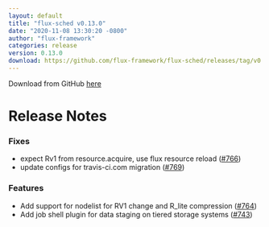 ```yaml
---
layout: default
title: "flux-sched v0.13.0"
date: "2020-11-08 13:30:20 -0800"
author: "flux-framework"
categories: release
version: 0.13.0
download: https://github.com/flux-framework/flux-sched/releases/tag/v0.13.0
---
```


Download from GitHub [here](https://github.com/flux-framework/flux-sched/releases/tag/v0.13.0)

# Release Notes

### Fixes

 * expect Rv1 from resource.acquire, use flux resource reload ([#766](https://github.com/flux-framework/flux-sched/issues/766))
 * update configs for travis-ci.com migration ([#769](https://github.com/flux-framework/flux-sched/issues/769))

### Features

 * Add support for nodelist for RV1 change and R_lite compression ([#764](https://github.com/flux-framework/flux-sched/issues/764))
 * Add job shell plugin for data staging on tiered storage systems ([#743](https://github.com/flux-framework/flux-sched/issues/743))

